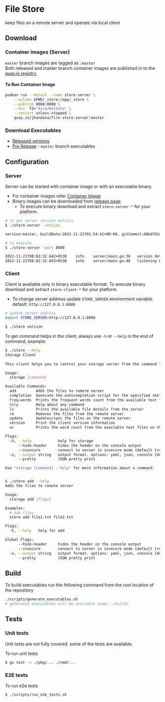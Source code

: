 # File Store
keep files on a remote server and operate via local client

## Download
### Container images (Server)
`master` branch images are tagged as `:master`<br>
Both released and master branch container images are published in to the [quay.io registry](https://quay.io/repository/jkandasa/file-store-server)
#### To Run Container Image
```bash
podman run --detach --name store-server \
    --volume $PWD/_store:/app/_store \
    --publish 8080:8080 \
    --env  TZ="Asia/Kolkata" \
    --restart unless-stopped \
    quay.io/jkandasa/file-store-server:master
```

### Download Executables
* [Released versions](https://github.com/jkandasa/file-store/releases)
* [Pre Release](https://github.com/jkandasa/file-store/releases/tag/master) - `master` branch executables


## Configuration
### Server
Server can be started with container image or with an executable binary. 
* For container images refer [Container Image](#to-run-container-image)
* Binary images can be downloaded from [release page](https://github.com/jkandasa/file-store/releases)
  * To execute binary download and extract `store-server-*` for your platform.

```bash
# to get server version details
$ ./store-server -version

version:master, buildDate:2022-11-21T01:54:41+00:00, gitCommit:d8bd781d2096cd8f8565de812ced6d5109df177c, goLang:go1.19, platform:linux/amd64}

# to execute
$ ./store-server -port 8080

2022-11-21T08:02:32.642+0530	info	server/main.go:36	version details	{"version": "{version:master, buildDate:2022-11-21T01:54:41+00:00, gitCommit:d8bd781d2096cd8f8565de812ced6d5109df177c, goLang:go1.19, platform:linux/amd64}"}
2022-11-21T08:02:32.643+0530	info	server/main.go:46	listening HTTP service on	{"address": "0.0.0.0:8080"}

```
### Client
Client is available only in binary executable format.
To execute binary download and extract `store-client-*` for your platform.
* To change server address update `STORE_SERVER` environment variable. default: `http://127.0.0.1:8080`

```bash
# update server address
export STORE_SERVER=http://127.0.0.1:8080

$ ./store version
```

To get command helps in the client, always use `-h` or `--help` in the end of command, example:
```bash
$ ./store --help
Storage Client
  
This client helps you to control your storage server from the command line.

Usage:
  storage [command]

Available Commands:
  add         Adds the files to remote server
  completion  Generate the autocompletion script for the specified shell
  freq-words  Prints the frequent words count from the available text files
  help        Help about any command
  ls          Prints the available file details from the server
  rm          Removes the files from the remote server
  update      Updates/sync the files on the remote server
  version     Print the client version information
  wc          Prints the word count from the available text files on the remote server

Flags:
  -h, --help            help for storage
      --hide-header     hides the header on the console output
      --insecure        connect to server in insecure mode (default true)
  -o, --output string   output format. options: yaml, json, console (default "console")
      --pretty          JSON pretty print

Use "storage [command] --help" for more information about a command.


$ ./store add --help
Adds the files to remote server

Usage:
  storage add [flags]

Examples:
  # add files
  store add file1.txt file2.txt

Flags:
  -h, --help   help for add

Global Flags:
      --hide-header     hides the header on the console output
      --insecure        connect to server in insecure mode (default true)
  -o, --output string   output format. options: yaml, json, console (default "console")
      --pretty          JSON pretty print

```

## Build
To build executables run the following command from the root location of the repository
```bash
./scripts/generate_executables.sh
# generated executables will be available under ./builds
```

## Tests
### Unit tests
Unit tests are not fully covered. some of the tests are available.

To run unit tests
```bash
$ go test -v ./pkg/... ./cmd/...
```

### E2E tests
To run e2e tests
```bash
$ ./scripts/run_e2e_tests.sh
```